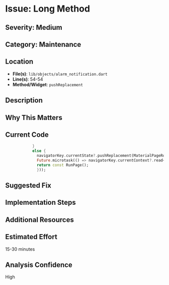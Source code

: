 # Issue: Long Method

## Severity: Medium

## Category: Maintenance

## Location
- **File(s)**: `lib/objects/alarm_notification.dart`
- **Line(s)**: 54-54
- **Method/Widget**: `pushReplacement`

## Description


## Why This Matters


## Current Code
```dart
            }
            else {
              navigatorKey.currentState?.pushReplacement(MaterialPageRoute(builder: (context) {
              Future.microtask(() => navigatorKey.currentContext?.read<SystemIdx>().set(0));
              return const RunPage();
              }));
```

## Suggested Fix


## Implementation Steps


## Additional Resources


## Estimated Effort
15-30 minutes

## Analysis Confidence
High
